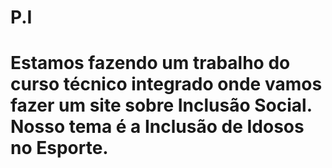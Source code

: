 # P.I
# Estamos fazendo um trabalho do curso técnico integrado onde vamos fazer um site sobre Inclusão Social. Nosso tema é a Inclusão de Idosos no Esporte.
